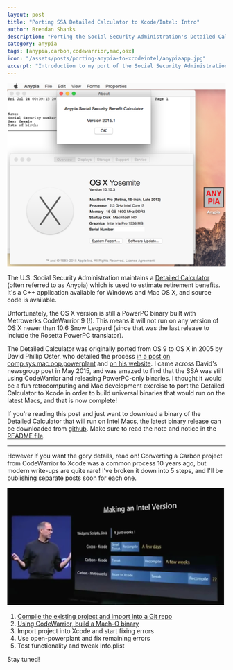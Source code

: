 ```yaml
---
layout: post
title: "Porting SSA Detailed Calculator to Xcode/Intel: Intro"
author: Brendan Shanks
description: "Porting the Social Security Administration's Detailed Calculator from CodeWarrior to Xcode and Intel"
category: anypia
tags: [anypia,carbon,codewarrior,mac,osx]
icon: "/assets/posts/porting-anypia-to-xcodeintel/anypiaapp.jpg"
excerpt: "Introduction to my port of the Social Security Administration's Detailed Calculator app from PowerPC to Intel Macs"
---
```


<img src="/assets/posts/porting-anypia-to-xcodeintel/anypia.png" alt="Detailed Calculator running on Yosemite" style="width: 700px;"/>

The U.S. Social Security Administration maintains a [Detailed Calculator](http://www.ssa.gov/OACT/anypia/anypia.html) (often referred to as Anypia) which is used to estimate retirement benefits. It's a C++ application available for Windows and Mac OS X, and source code is available.

Unfortunately, the OS X version is still a PowerPC binary built with Metrowerks CodeWarrior 9 (!). This means it will not run on any version of OS X newer than 10.6 Snow Leopard (since that was the last release to include the Rosetta PowerPC translator). 

The Detailed Calculator was originally ported from OS 9 to OS X in 2005 by David Phillip Oster, who detailed the process [in a post on comp.sys.mac.oop.powerplant](https://groups.google.com/forum/#!msg/comp.sys.mac.oop.powerplant/sQf2j-b4YCE/gSA7WLsnXx4J) and [on his website](http://www.turbozen.com/mac/anypia/). I came across David's newsgroup post in May 2015, and was amazed to find that the SSA was still using CodeWarrior and releasing PowerPC-only binaries. I thought it would be a fun retrocomputing and Mac development exercise to port the Detailed Calculator to Xcode in order to build universal binaries that would run on the latest Macs, and that is now complete!

If you're reading this post and just want to download a binary of the Detailed Calculator that will run on Intel Macs, the latest binary release can be downloaded from [github](https://github.com/bslabs/anypiamac/releases). Make sure to read the note and notice in the [README file](https://github.com/bslabs/anypiamac/blob/master/README.md).

* * *

However if you want the gory details, read on! Converting a Carbon project from CodeWarrior to Xcode was a common process 10 years ago, but modern write-ups are quite rare! I've broken it down into 5 steps, and I'll be publishing separate posts soon for each one.

<img src="/assets/posts/porting-anypia-to-xcodeintel/steve.png" alt="Steve Jobs at WWDC 2005" style="width: 500px;"/>

1. [Compile the existing project and import into a Git repo](/2015/07/26/porting-ssa-detailed-calculator-to-xcodeintel-part-1)
2. [Using CodeWarrior, build a Mach-O binary](/2017/01/22/porting-ssa-detailed-calculator-to-xcodeintel-part-2)
3. Import project into Xcode and start fixing errors
4. Use open-powerplant and fix remaining errors
5. Test functionality and tweak Info.plist

Stay tuned!
